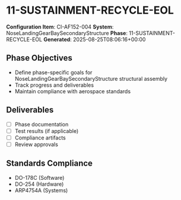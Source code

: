 # 11-SUSTAINMENT-RECYCLE-EOL

**Configuration Item**: CI-AF152-004
**System**: NoseLandingGearBaySecondaryStructure
**Phase**: 11-SUSTAINMENT-RECYCLE-EOL
**Generated**: 2025-08-25T08:06:16+00:00

## Phase Objectives
- Define phase-specific goals for NoseLandingGearBaySecondaryStructure structural assembly
- Track progress and deliverables
- Maintain compliance with aerospace standards

## Deliverables
- [ ] Phase documentation
- [ ] Test results (if applicable)
- [ ] Compliance artifacts
- [ ] Review approvals

## Standards Compliance
- DO-178C (Software)
- DO-254 (Hardware)
- ARP4754A (Systems)

